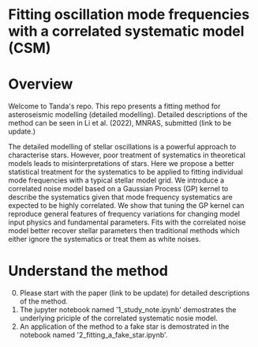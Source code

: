 # Fitting oscillation mode frequencies with a correlated systematic model (CSM)

# Overview

Welcome to Tanda's repo. This repo presents a fitting method for asteroseismic modelling (detailed modelling). Detailed descriptions of the method can be seen in Li et al. (2022), MNRAS, submitted (link to be update.)

The detailed modelling of stellar oscillations is a powerful approach to characterise stars. However, poor treatment of systematics in theoretical models leads to misinterpretations of stars. Here we propose a better statistical treatment for the systematics to be applied to fitting individual mode frequencies with a typical stellar model grid. We introduce a correlated noise model based on a Gaussian Process (GP) kernel to describe the systematics given that mode frequency systematics are expected to be highly correlated. We show that tuning the GP kernel can reproduce general features of frequency variations for changing model input physics and fundamental parameters. Fits with the correlated noise model better recover stellar parameters then traditional methods which either ignore the systematics or treat them as white noises. 

# Understand the method

0. Please start with the paper (link to be update) for detailed descriptions of the method.
1. The jupyter notebook named '1_study_note.ipynb' demostrates the underlying priciple of the correlated systematic nosie model. 
2. An application of the method to a fake star is demostrated in the notebook named '2_fitting_a_fake_star.ipynb'.
